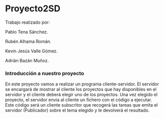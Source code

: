 # Proyecto2SD
Trabajo realizado por:

Pablo Tena Sánchez. 

Rubén Alhama Román.

Kevin Jesús Valle Gómez.

Adrián Bazán Muñoz.

### Introducción a nuestro proyecto

En este proyecto vamos a realizar un programa cliente-servidor. El servidor se encargará de mostrar al cliente los proyectos que hay disponibles en el servidor y el cliente deberá elegir uno de los proyectos. Una vez elegido el proyecto, el servidor envia al cliente un fichero con el código a ejecutar. Este código será un cliente subscritor que recogerá las tareas que emita el servidor (Publicador) sobre el tema elegido y le devolverá el resultado.
